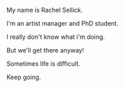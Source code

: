 My name is Rachel Sellick.

I'm an artist manager and PhD student.

I really don't know what i'm doing.

But we'll get there anyway!

Sometimes life is difficult. 

Keep going. 
